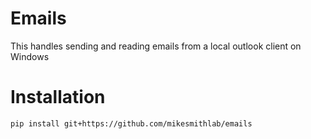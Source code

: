 # Emails
This handles sending and reading emails from a local outlook client on Windows

# Installation
    pip install git+https://github.com/mikesmithlab/emails
